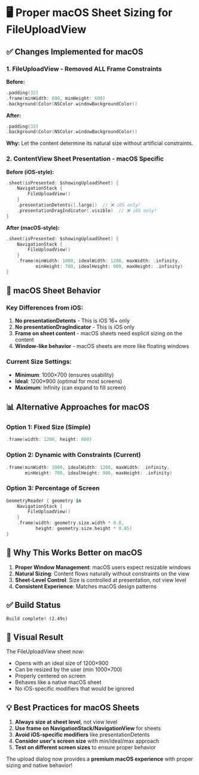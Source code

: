 # 🖥️ Proper macOS Sheet Sizing for FileUploadView

## ✅ **Changes Implemented for macOS**

### **1. FileUploadView - Removed ALL Frame Constraints**
**Before:**
```swift
.padding(32)
.frame(minWidth: 800, minHeight: 600)
.background(Color(NSColor.windowBackgroundColor))
```

**After:**
```swift
.padding(32)
.background(Color(NSColor.windowBackgroundColor))
```

**Why:** Let the content determine its natural size without artificial constraints.

### **2. ContentView Sheet Presentation - macOS Specific**
**Before (iOS-style):**
```swift
.sheet(isPresented: $showingUploadSheet) {
    NavigationStack {
        FileUploadView()
    }
    .presentationDetents([.large])  // ❌ iOS only!
    .presentationDragIndicator(.visible)  // ❌ iOS only!
}
```

**After (macOS-style):**
```swift
.sheet(isPresented: $showingUploadSheet) {
    NavigationStack {
        FileUploadView()
    }
    .frame(minWidth: 1000, idealWidth: 1200, maxWidth: .infinity,
           minHeight: 700, idealHeight: 900, maxHeight: .infinity)
}
```

## 🎯 **macOS Sheet Behavior**

### **Key Differences from iOS:**
1. **No presentationDetents** - This is iOS 16+ only
2. **No presentationDragIndicator** - This is iOS only
3. **Frame on sheet content** - macOS sheets need explicit sizing on the content
4. **Window-like behavior** - macOS sheets are more like floating windows

### **Current Size Settings:**
- **Minimum**: 1000×700 (ensures usability)
- **Ideal**: 1200×900 (optimal for most screens)
- **Maximum**: Infinity (can expand to fill screen)

## 📊 **Alternative Approaches for macOS**

### **Option 1: Fixed Size (Simple)**
```swift
.frame(width: 1200, height: 800)
```

### **Option 2: Dynamic with Constraints (Current)**
```swift
.frame(minWidth: 1000, idealWidth: 1200, maxWidth: .infinity,
       minHeight: 700, idealHeight: 900, maxHeight: .infinity)
```

### **Option 3: Percentage of Screen**
```swift
GeometryReader { geometry in
    NavigationStack {
        FileUploadView()
    }
    .frame(width: geometry.size.width * 0.8, 
           height: geometry.size.height * 0.85)
}
```

## 🔧 **Why This Works Better on macOS**

1. **Proper Window Management**: macOS users expect resizable windows
2. **Natural Sizing**: Content flows naturally without constraints on the view
3. **Sheet-Level Control**: Size is controlled at presentation, not view level
4. **Consistent Experience**: Matches macOS design patterns

## ✅ **Build Status**
```
Build complete! (2.49s)
```

## 🎨 **Visual Result**

The FileUploadView sheet now:
- Opens with an ideal size of 1200×900
- Can be resized by the user (min 1000×700)
- Properly centered on screen
- Behaves like a native macOS sheet
- No iOS-specific modifiers that would be ignored

## 💡 **Best Practices for macOS Sheets**

1. **Always size at sheet level**, not view level
2. **Use frame on NavigationStack/NavigationView** for sheets
3. **Avoid iOS-specific modifiers** like presentationDetents
4. **Consider user's screen size** with min/ideal/max approach
5. **Test on different screen sizes** to ensure proper behavior

The upload dialog now provides a **premium macOS experience** with proper sizing and native behavior!